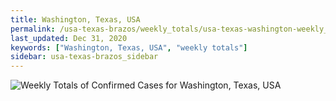 ```yaml
---
title: Washington, Texas, USA
permalink: /usa-texas-brazos/weekly_totals/usa-texas-washington-weekly_totals.html
last_updated: Dec 31, 2020
keywords: ["Washington, Texas, USA", "weekly totals"]
sidebar: usa-texas-brazos_sidebar
---
```


![Weekly Totals of Confirmed Cases for Washington, Texas, USA](/covid_tracker/images/graphs/usa-texas-washington-weekly_totals_graph.png)
